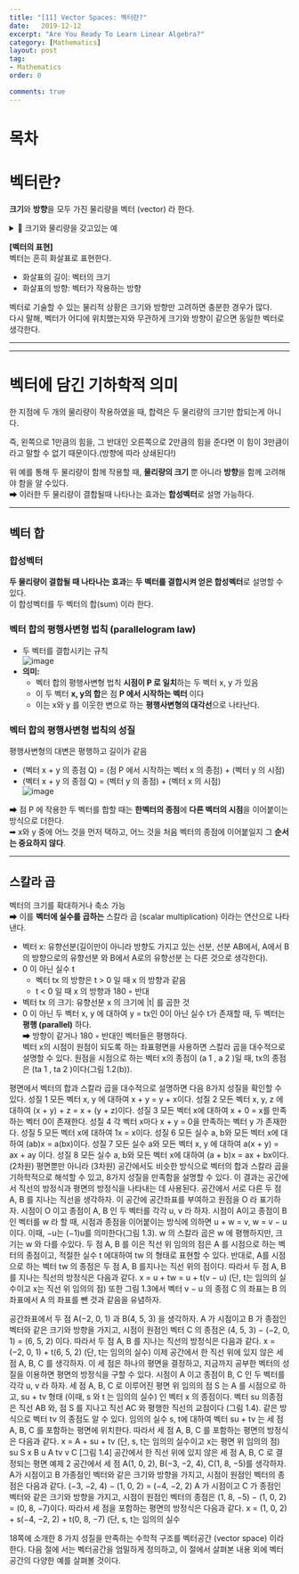 ```yaml
---
title: "[11] Vector Spaces: 벡터란?"
date:   2019-12-12
excerpt: "Are You Ready To Learn Linear Algebra?"
category: [Mathematics]
layout: post
tag:
- Mathematics
order: 0

comments: true
---
```


# 목차

# 벡터란?

**크기**와 **방향**을 모두 가진 물리량을 벡터 (vector) 라 한다.            


<details>
<summary>📜 크기와 물리량을 갖고있는 예 </summary>
<div markdown="1">

* 힘     
* 속도(velocity); 크기와 방향을 모두 가진 물리량을 가리키는 과학용어    
  방향을 무시한 속도의 크기인 속력(speed)과는 차이가 있다.         
* 가속도       
  
  
</div>
</details>  

**[벡터의 표현]**    
벡터는 흔히 화살표로 표현한다.            
* 화살표의 길이: 벡터의 크기       
* 화살표의 방향: 벡터가 작용하는 방향             

벡터로 기술할 수 있는 물리적 상황은 크기와 방향만 고려하면 충분한 경우가 많다.      
다시 말해, 벡터가 어디에 위치했는지와 무관하게 크기와 방향이 같으면 동일한 벡터로 생각한다.  

----
-----

# 벡터에 담긴 기하학적 의미
한 지점에 두 개의 물리량이 작용하였을 때, 합력은 두 물리량의 크기만 합되는게 아니다.         

즉, 왼쪽으로 1만큼의 힘을, 그 반대인 오른쪽으로 2만큼의 힘을 준다면 이 힘이 3만큼이라고 말할 수 없기 때문이다.(방향에 따라 상쇄된다!)     

위 예를 통해 두 물리량이 함께 작용할 때, **물리량의 크기** 뿐 아니라 **방향**을 함께 고려해야 함을 알 수있다.      
➡ 이러한 두 물리량이 결합될때 나타나는 효과는 **합성벡터**로 설명 가능하다.    

----

## 벡터 합     
### 합성벡터
**두 물리량이 결합될 때 나타나는 효과**는 **두 벡터를 결합시켜 얻은 합성벡터**로 설명할 수 있다.            
이 합성벡터를 두 벡터의 합(sum) 이라 한다.         

### 벡터 합의 평행사변형 법칙 (parallelogram law)
* 두 벡터를 결합시키는 규칙           
![image](https://user-images.githubusercontent.com/76824611/189174793-e28d5af5-9a38-4f42-8eb3-74b04fd1e355.png)
* **의미:**      
   * 벡터 합의 평행사변형 법칙 **시점이 P 로 일치**하는 두 벡터 x, y 가 있음    
   * 이 두 벡터 **x, y의 합**은 점 **P 에서 시작하는 벡터** 이다      
   * 이는 x와 y 를 이웃한 변으로 하는 **평행사변형의 대각선**으로 나타난다.     

### 벡터 합의 평행사변형 법칙의 성질     
평행사변형의 대변은 평행하고 길이가 같음    
* (벡터 x + y 의 종점 Q) = (점 P 에서 시작하는 벡터 x 의 종점) + (벡터 y 의 시점)      
* (벡터 x + y 의 종점 Q) = (벡터 y 의 종점) + (벡터 x 의 시점)           
![image](https://user-images.githubusercontent.com/76824611/189177616-6115f52f-8916-4d45-88a2-941476c70dd5.png)

➡ 점 P 에 작용한 두 벡터를 합할 때는 **한벡터의 종점**에 **다른 벡터의 시점**을 이어붙이는 방식으로 더한다.       
➡ x와 y 중에 어느 것을 먼저 택하고, 어느 것을 처음 벡터의 종점에 이어붙일지 그 **순서는 중요하지 않다**.


----

## 스칼라 곱
벡터의 크기를 확대하거나 축소 가능     
➡ 이를 **벡터에 실수를 곱하는** 스칼라 곱 (scalar multiplication) 이라는 연산으로 나타낸다.       

* 벡터 x: 유향선분(길이만이 아니라 방향도 가지고 있는 선분, 선분 AB에서, A에서 B의 방향으로의 유향선분 와 B에서 A로의 유향선분 는 다른 것으로 생각한다).         
* 0 이 아닌 실수 t    
  * 벡터 tx 의 방향은 t > 0 일 때 x 의 방향과 같음      
  *  t < 0 일 때 x 의 방향과 180 ◦ 반대     
* 벡터 tx 의 크기: 유향선분 x 의 크기에 |t| 를 곱한 것         
* 0 이 아닌 두 벡터 x, y 에 대하여 y = tx인 0이 아닌 실수 t가 존재할 때, 두 벡터는 **평행 (parallel)** 하다.     
➡ 방향이 같거나 180 ◦ 반대인 벡터들은 평행하다.      
벡터 x의 시점이 원점이 되도록 하는 좌표평면을 사용하면 스칼라 곱을 대수적으로 설명할 수 있다.
원점을 시점으로 하는 벡터 x의 종점이 (a 1 , a 2 )일 때, tx의 종점은 (ta 1 , ta 2 )이다(그림 1.2(b)).

평면에서 벡터의 합과 스칼라 곱을 대수적으로 설명하면 다음 8가지 성질을 확인할 수 있다.
성질 1 모든 벡터 x, y 에 대하여 x + y = y + x이다.
성질 2 모든 벡터 x, y, z 에 대하여 (x + y) + z = x + (y + z)이다.
성질 3 모든 벡터 x에 대하여 x + 0 = x를 만족하는 벡터 0이 존재한다.
성질 4 각 벡터 x마다 x + y = 0을 만족하는 벡터 y 가 존재한다.
성질 5 모든 벡터 x에 대하여 1x = x이다.
성질 6 모든 실수 a, b와 모든 벡터 x에 대하여 (ab)x = a(bx)이다.
성질 7 모든 실수 a와 모든 벡터 x, y 에 대하여 a(x + y) = ax + ay 이다.
성질 8 모든 실수 a, b와 모든 벡터 x에 대하여 (a + b)x = ax + bx이다.
(2차원) 평면뿐만 아니라 (3차원) 공간에서도 비슷한 방식으로 벡터의 합과 스칼라 곱을 기하학적으로 해석할 수 있고, 8가지 성질을 만족함을 설명할 수 있다. 이 결과는 공간에서 직선의 방정식과 평면의 방정식을 나타내는 데 사용된다.
공간에서 서로 다른 두 점 A, B 를 지나는 직선을 생각하자. 이 공간에 공간좌표를 부여하고 원점을 O 라 표기하자. 시점이 O 이고 종점이 A, B 인 두 벡터를 각각 u, v 라 하자. 시점이 A이고 종점이 B 인 벡터를 w 라 할 때, 시점과 종점을 이어붙이는 방식에 의하면 u + w = v, w = v − u 이다.
이때, −u는 (−1)u를 의미한다(그림 1.3). w 의 스칼라 곱은 w 에 평행하지만, 크기는 w 와 다를 수있다.
두 점 A, B 를 이은 직선 위 임의의 점은 A 를 시점으로 하는 벡터의 종점이고, 적절한 실수 t 에대하여 tw 의 형태로 표현할 수 있다. 반대로, A를 시점으로 하는 벡터 tw 의 종점은 두 점 A, B 를지나는 직선 위의 점이다. 따라서 두 점 A, B 를 지나는 직선의 방정식은 다음과 같다.
x = u + tw = u + t(v − u) (단, t는 임의의 실수이고 x는 직선 위 임의의 점)
또한 그림 1.3에서 벡터 v − u 의 종점 C 의 좌표는 B 의 좌표에서 A 의 좌표를 뺀 것과 같음을 유념하자.

공간좌표에서 두 점 A(−2, 0, 1) 과 B(4, 5, 3) 을 생각하자. A 가 시점이고 B 가 종점인 벡터와 같은 크기와 방향을 가지고, 시점이 원점인 벡터 C 의 종점은 (4, 5, 3) − (−2, 0, 1) = (6, 5, 2) 이다. 따라서 두 점 A, B 를 지나는 직선의 방정식은 다음과 같다.
x = (−2, 0, 1) + t(6, 5, 2) (단, t는 임의의 실수)
이제 공간에서 한 직선 위에 있지 않은 세 점 A, B, C 를 생각하자. 이 세 점은 하나의 평면을 결정하고, 지금까지 공부한 벡터의 성질을 이용하면 평면의 방정식을 구할 수 있다. 시점이 A 이고 종점이 B, C 인 두 벡터를 각각 u, v 라 하자. 세 점 A, B, C 로 이루어진 평면 위 임의의 점 S 는 A 를 시점으로 하고, su + tv 형태 (이때, s 와 t 는 임의의 실수) 인 벡터 x 의 종점이다. 벡터 su 의종점은 직선 AB 와, 점 S 를 지나고 직선 AC 와 평행한 직선의 교점이다 (그림 1.4). 같은 방식으로 벡터 tv 의 종점도 알 수 있다. 임의의 실수 s, t에 대하여 벡터 su + tv 는 세 점 A, B, C 를 포함하는 평면에 위치한다. 따라서 세 점 A, B, C 를 포함하는 평면의 방정식은 다음과 같다.
x = A + su + tv (단, s, t는 임의의 실수이고 x는 평면 위 임의의 점)
su
S
x
B
u
A
tv v
C
[그림 1.4] 공간에서 한 직선 위에 있지 않은 세 점 A, B, C 로 결정되는 평면
예제 2 공간에서 세 점 A(1, 0, 2), B(−3, −2, 4), C(1, 8, −5)를 생각하자. A가 시점이고 B 가종점인 벡터와 같은 크기와 방향을 가지고, 시점이 원점인 벡터의 종점은 다음과 같다.
(−3, −2, 4) − (1, 0, 2) = (−4, −2, 2)
A 가 시점이고 C 가 종점인 벡터와 같은 크기와 방향을 가지고, 시점이 원점인 벡터의 종점은 (1, 8, −5) − (1, 0, 2) = (0, 8, −7)이다. 따라서 세 점을 포함하는 평면의 방정식은 다음과 같다.
x = (1, 0, 2) + s(−4, −2, 2) + t(0, 8, −7) (단, s, t는 임의의 실수

18쪽에 소개한 8 가지 성질을 만족하는 수학적 구조를 벡터공간 (vector space) 이라 한다. 다음 절에 서는 벡터공간을 엄밀하게 정의하고, 이 절에서 살펴본 내용 외에 벡터공간의 다양한 예를 살펴볼 것이다.
